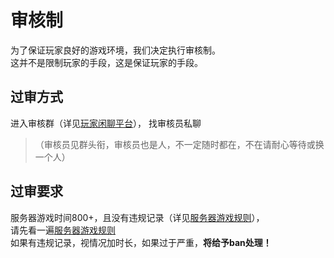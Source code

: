 # 审核制

为了保证玩家良好的游戏环境，我们决定执行审核制。  
这并不是限制玩家的手段，这是保证玩家的手段。

## 过审方式

进入审核群（详见[玩家闲聊平台](basic/chat.md)），
找审核员私聊  

>（审核员见群头衔，审核员也是人，不一定随时都在，不在请耐心等待或换一个人）

## 过审要求

服务器游戏时间800+，且没有违规记录（详见[服务器游戏规则](rule/gamerule.md)），  
请先看一遍[服务器游戏规则](rule/gamerule.md)  
如果有违规记录，视情况加时长，如果过于严重，**将给予ban处理！**
